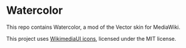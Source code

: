 Watercolor
==========

This repo contains Watercolor, a mod of the Vector skin for MediaWiki.

This project uses [WikimediaUI icons](https://github.com/wikimedia/oojs-ui/tree/master/src/themes/wikimediaui/images/icons), licensed under the MIT license.